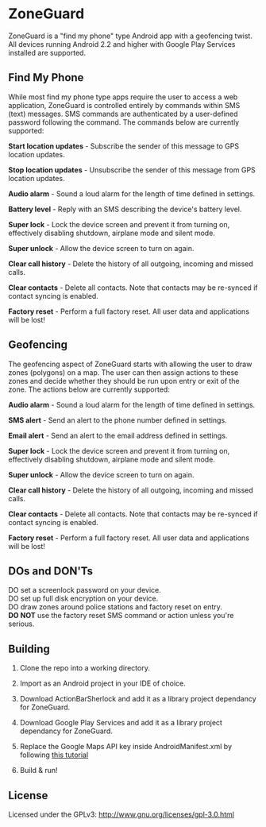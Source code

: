 ZoneGuard
==================
  
ZoneGuard is a "find my phone" type Android app with a geofencing twist. All devices
running Android 2.2 and higher with Google Play Services installed are supported.
  
Find My Phone
-------------
While most find my phone type apps require the user to access a web application,
ZoneGuard is controlled entirely by commands within SMS (text) messages. SMS commands
are authenticated by a user-defined password following the command. The commands below 
are currently supported:  
  
**Start location updates** - Subscribe the sender of this message to GPS location updates.  
  
**Stop location updates** - Unsubscribe the sender of this message from GPS location
updates.  
  
**Audio alarm** - Sound a loud alarm for the length of time defined in settings.  
  
**Battery level** - Reply with an SMS describing the device's battery level.  
  
**Super lock** - Lock the device screen and prevent it from turning on, effectively
disabling shutdown, airplane mode and silent mode.  
  
**Super unlock** - Allow the device screen to turn on again.  
  
**Clear call history** - Delete the history of all outgoing, incoming and missed calls.  
  
**Clear contacts** - Delete all contacts. Note that contacts may be re-synced if contact
syncing is enabled.  

**Factory reset** - Perform a full factory reset. All user data and applications will be
lost!  
  
Geofencing
----------
The geofencing aspect of ZoneGuard starts with allowing the user to draw zones
(polygons) on a map. The user can then assign actions to these zones and decide
whether they should be run upon entry or exit of the zone. The actions below are
currently supported:  
  
**Audio alarm** - Sound a loud alarm for the length of time defined in settings.  
  
**SMS alert** - Send an alert to the phone number defined in settings.  
  
**Email alert** - Send an alert to the email address defined in settings.  
  
**Super lock** - Lock the device screen and prevent it from turning on, effectively
disabling shutdown, airplane mode and silent mode.  
  
**Super unlock** - Allow the device screen to turn on again.  
  
**Clear call history** - Delete the history of all outgoing, incoming and missed calls.  
  
**Clear contacts** - Delete all contacts. Note that contacts may be re-synced if contact
syncing is enabled.  

**Factory reset** - Perform a full factory reset. All user data and applications will be
lost!  
  
DOs and DON'Ts
--------------
DO set a screenlock password on your device.  
DO set up full disk encryption on your device.  
DO draw zones around police stations and factory reset on entry.  
**DO NOT** use the factory reset SMS command or action unless you're serious.  

Building
--------
1) Clone the repo into a working directory.  
  
2) Import as an Android project in your IDE of choice.  
  
3) Download ActionBarSherlock and add it as a library project dependancy for ZoneGuard.  
  
4) Download Google Play Services and add it as a library project dependancy for ZoneGuard.  
  
5) Replace the Google Maps API key inside AndroidManifest.xml by following [this tutorial](https://developers.google.com/maps/documentation/android/start#the_google_maps_api_key)

6) Build & run!

License
-------

Licensed under the GPLv3: http://www.gnu.org/licenses/gpl-3.0.html
